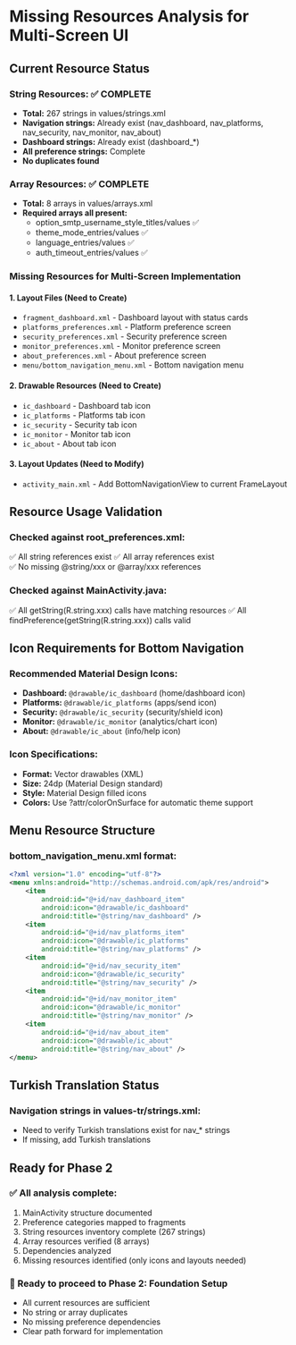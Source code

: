 # Missing Resources Analysis for Multi-Screen UI

## Current Resource Status

### String Resources: ✅ COMPLETE
- **Total:** 267 strings in values/strings.xml
- **Navigation strings:** Already exist (nav_dashboard, nav_platforms, nav_security, nav_monitor, nav_about)
- **Dashboard strings:** Already exist (dashboard_*)
- **All preference strings:** Complete
- **No duplicates found**

### Array Resources: ✅ COMPLETE
- **Total:** 8 arrays in values/arrays.xml
- **Required arrays all present:**
  - option_smtp_username_style_titles/values ✅
  - theme_mode_entries/values ✅
  - language_entries/values ✅  
  - auth_timeout_entries/values ✅

### Missing Resources for Multi-Screen Implementation

#### 1. Layout Files (Need to Create)
- `fragment_dashboard.xml` - Dashboard layout with status cards
- `platforms_preferences.xml` - Platform preference screen
- `security_preferences.xml` - Security preference screen  
- `monitor_preferences.xml` - Monitor preference screen
- `about_preferences.xml` - About preference screen
- `menu/bottom_navigation_menu.xml` - Bottom navigation menu

#### 2. Drawable Resources (Need to Create)
- `ic_dashboard` - Dashboard tab icon
- `ic_platforms` - Platforms tab icon  
- `ic_security` - Security tab icon
- `ic_monitor` - Monitor tab icon
- `ic_about` - About tab icon

#### 3. Layout Updates (Need to Modify)
- `activity_main.xml` - Add BottomNavigationView to current FrameLayout

## Resource Usage Validation

### Checked against root_preferences.xml:
✅ All string references exist
✅ All array references exist  
✅ No missing @string/xxx or @array/xxx references

### Checked against MainActivity.java:
✅ All getString(R.string.xxx) calls have matching resources
✅ All findPreference(getString(R.string.xxx)) calls valid

## Icon Requirements for Bottom Navigation

### Recommended Material Design Icons:
- **Dashboard:** `@drawable/ic_dashboard` (home/dashboard icon)
- **Platforms:** `@drawable/ic_platforms` (apps/send icon) 
- **Security:** `@drawable/ic_security` (security/shield icon)
- **Monitor:** `@drawable/ic_monitor` (analytics/chart icon)
- **About:** `@drawable/ic_about` (info/help icon)

### Icon Specifications:
- **Format:** Vector drawables (XML)
- **Size:** 24dp (Material Design standard)
- **Style:** Material Design filled icons
- **Colors:** Use ?attr/colorOnSurface for automatic theme support

## Menu Resource Structure

### bottom_navigation_menu.xml format:
```xml
<?xml version="1.0" encoding="utf-8"?>
<menu xmlns:android="http://schemas.android.com/apk/res/android">
    <item
        android:id="@+id/nav_dashboard_item"
        android:icon="@drawable/ic_dashboard"
        android:title="@string/nav_dashboard" />
    <item
        android:id="@+id/nav_platforms_item"
        android:icon="@drawable/ic_platforms"
        android:title="@string/nav_platforms" />
    <item
        android:id="@+id/nav_security_item"
        android:icon="@drawable/ic_security"
        android:title="@string/nav_security" />
    <item
        android:id="@+id/nav_monitor_item"
        android:icon="@drawable/ic_monitor"
        android:title="@string/nav_monitor" />
    <item
        android:id="@+id/nav_about_item"
        android:icon="@drawable/ic_about"
        android:title="@string/nav_about" />
</menu>
```

## Turkish Translation Status

### Navigation strings in values-tr/strings.xml:
- Need to verify Turkish translations exist for nav_* strings
- If missing, add Turkish translations

## Ready for Phase 2

### ✅ All analysis complete:
1. MainActivity structure documented
2. Preference categories mapped to fragments  
3. String resources inventory complete (267 strings)
4. Array resources verified (8 arrays)
5. Dependencies analyzed
6. Missing resources identified (only icons and layouts needed)

### 🚀 Ready to proceed to Phase 2: Foundation Setup
- All current resources are sufficient
- No string or array duplicates
- No missing preference dependencies  
- Clear path forward for implementation